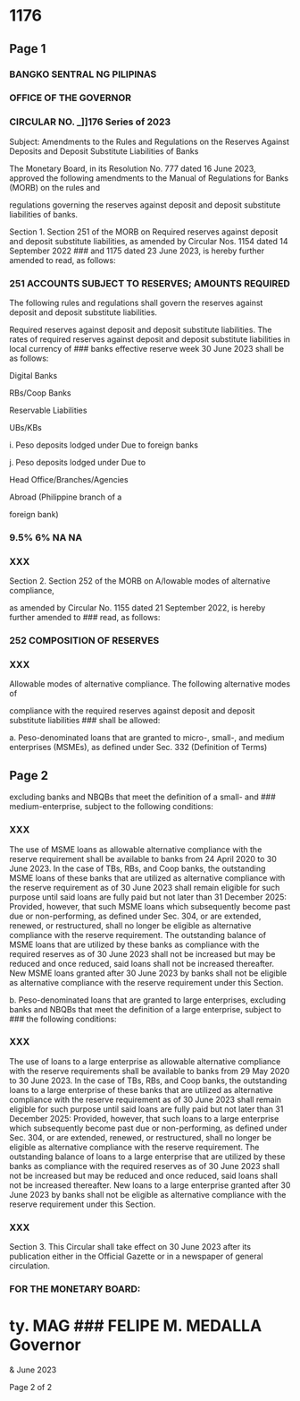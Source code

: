 # 1176

## Page 1

### BANGKO SENTRAL NG PILIPINAS

### OFFICE OF THE GOVERNOR

### CIRCULAR NO. _]]176 Series of 2023

Subject: Amendments to the Rules and Regulations on the Reserves Against Deposits and Deposit Substitute Liabilities of Banks

The Monetary Board, in its Resolution No. 777 dated 16 June 2023, approved the following amendments to the Manual of Regulations for Banks (MORB) on the rules and

regulations governing the reserves against deposit and deposit substitute liabilities of banks.

Section 1. Section 251 of the MORB on Required reserves against deposit and deposit substitute liabilities, as amended by Circular Nos. 1154 dated 14 September 2022 ### and 1175 dated 23 June 2023, is hereby further amended to read, as follows:

### 251 ACCOUNTS SUBJECT TO RESERVES; AMOUNTS REQUIRED

The following rules and regulations shall govern the reserves against deposit and deposit substitute liabilities.

Required reserves against deposit and deposit substitute liabilities. The rates of required reserves against deposit and deposit substitute liabilities in local currency of ### banks effective reserve week 30 June 2023 shall be as follows:

Digital Banks

RBs/Coop Banks

Reservable Liabilities

UBs/KBs

i. Peso deposits lodged under Due to foreign banks

j. Peso deposits lodged under Due to

Head Office/Branches/Agencies

Abroad (Philippine branch of a

foreign bank)

### 9.5% 6% NA NA

### XXX

Section 2. Section 252 of the MORB on A/lowable modes of alternative compliance,

as amended by Circular No. 1155 dated 21 September 2022, is hereby further amended to ### read, as follows:

### 252 COMPOSITION OF RESERVES

### XXX

Allowable modes of alternative compliance. The following alternative modes of

compliance with the required reserves against deposit and deposit substitute liabilities ### shall be allowed:

a. Peso-denominated loans that are granted to micro-, small-, and medium enterprises (MSMEs), as defined under Sec. 332 (Definition of Terms)

## Page 2

excluding banks and NBQBs that meet the definition of a small- and ### medium-enterprise, subject to the following conditions:

### XXX

The use of MSME loans as allowable alternative compliance with the reserve requirement shall be available to banks from 24 April 2020 to 30 June 2023. In the case of TBs, RBs, and Coop banks, the outstanding MSME loans of these banks that are utilized as alternative compliance with the reserve requirement as of 30 June 2023 shall remain eligible for such purpose until said loans are fully paid but not later than 31 December 2025: Provided, however, that such MSME loans which subsequently become past due or non-performing, as defined under Sec. 304, or are extended, renewed, or restructured, shall no longer be eligible as alternative compliance with the reserve requirement. The outstanding balance of MSME loans that are utilized by these banks as compliance with the required reserves as of 30 June 2023 shall not be increased but may be reduced and once reduced, said loans shall not be increased thereafter. New MSME loans granted after 30 June 2023 by banks shall not be eligible as alternative compliance with the reserve requirement under this Section.

b. Peso-denominated loans that are granted to large enterprises, excluding banks and NBQBs that meet the definition of a large enterprise, subject to ### the following conditions:

### XXX

The use of loans to a large enterprise as allowable alternative compliance with the reserve requirements shall be available to banks from 29 May 2020 to 30 June 2023. In the case of TBs, RBs, and Coop banks, the outstanding loans to a large enterprise of these banks that are utilized as alternative compliance with the reserve requirement as of 30 June 2023 shall remain eligible for such purpose until said loans are fully paid but not later than 31 December 2025: Provided, however, that such loans to a large enterprise which subsequently become past due or non-performing, as defined under Sec. 304, or are extended, renewed, or restructured, shall no longer be eligible as alternative compliance with the reserve requirement. The outstanding balance of loans to a large enterprise that are utilized by these banks as compliance with the required reserves as of 30 June 2023 shall not be increased but may be reduced and once reduced, said loans shall not be increased thereafter. New loans to a large enterprise granted after 30 June 2023 by banks shall not be eligible as alternative compliance with the reserve requirement under this Section.

### XXX

Section 3. This Circular shall take effect on 30 June 2023 after its publication either in the Official Gazette or in a newspaper of general circulation.

### FOR THE MONETARY BOARD:

# ty. MAG ### FELIPE M. MEDALLA Governor

& June 2023

Page 2 of 2

